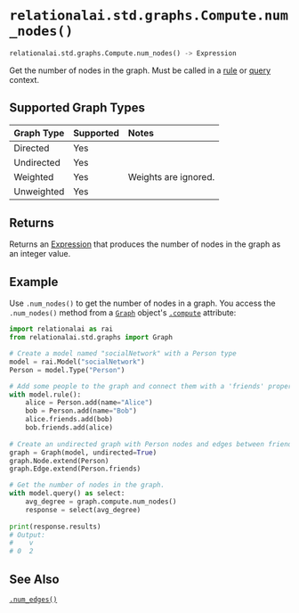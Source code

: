 # `relationalai.std.graphs.Compute.num_nodes()`

```python
relationalai.std.graphs.Compute.num_nodes() -> Expression
```

Get the number of nodes in the graph.
Must be called in a [rule](../../../Model/rule.md) or [query](../../../Model/query.md) context.

## Supported Graph Types

| Graph Type | Supported | Notes |
| :--- | :--- | :------ |
| Directed | Yes |   |
| Undirected | Yes |   |
| Weighted | Yes | Weights are ignored. |
| Unweighted | Yes |   |

## Returns

Returns an [Expression](docs/api_reference/python/Expression.md) that
produces the number of nodes in the graph as an integer value.

## Example

Use `.num_nodes()` to get the number of nodes in a graph.
You access the `.num_nodes()` method from a [`Graph`](../Graph.md) object's
[`.compute`](../Graph/compute.md) attribute:

```python
import relationalai as rai
from relationalai.std.graphs import Graph

# Create a model named "socialNetwork" with a Person type
model = rai.Model("socialNetwork")
Person = model.Type("Person")

# Add some people to the graph and connect them with a 'friends' property.
with model.rule():
    alice = Person.add(name="Alice")
    bob = Person.add(name="Bob")
    alice.friends.add(bob)
    bob.friends.add(alice)
    
# Create an undirected graph with Person nodes and edges between friends.
graph = Graph(model, undirected=True)
graph.Node.extend(Person)
graph.Edge.extend(Person.friends)

# Get the number of nodes in the graph.
with model.query() as select:
    avg_degree = graph.compute.num_nodes()
    response = select(avg_degree)
    
print(response.results)
# Output:
#    v
# 0  2
```

## See Also

[`.num_edges()`](./num_edges.md)